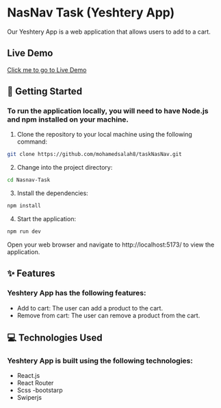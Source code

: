 # NasNav Task (Yeshtery App)

Our Yeshtery App is a web application that allows users to add to a cart.

## Live Demo
[Click me to go to Live Demo](https://nasnav-task.vercel.app/)

## 🚀 Getting Started

### To run the application locally, you will need to have Node.js and npm installed on your machine.

1. Clone the repository to your local machine using the following command:

```bash
git clone https://github.com/mohamedsalah8/taskNasNav.git
```

2. Change into the project directory:

```bash
cd Nasnav-Task
```

3. Install the dependencies:

```bash
npm install
```

4. Start the application:

```bash
npm run dev
```

Open your web browser and navigate to http://localhost:5173/ to view the application.

## ✨ Features

### Yeshtery App has the following features:

- Add to cart: The user can add a product to the cart.
- Remove from cart: The user can remove a product from the cart.

## 💻 Technologies Used

### Yeshtery App is built using the following technologies:

- React.js
- React Router
- Scss
-bootstarp
- Swiperjs
